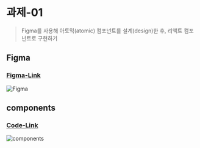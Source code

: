 # 과제-01

> Figma를 사용해 아토믹(atomic) 컴포넌트를 설계(design)한 후, 리액트 컴포넌트로 구현하기

## Figma

### [Figma-Link](https://www.figma.com/file/VtEftOUNlY2sgLO2DZa4tP/mission-01?type=design&node-id=0%3A1&mode=design&t=vuwixwLdgtUOobrn-1)

![Figma](https://github.com/minomad/minomad/assets/131448929/1899d8c4-d593-4025-8f2d-6df8e6b37525)

## components

### [Code-Link](https://github.com/minomad/react-mission/blob/main/mission-01/src/components/Button.jsx)

![components](https://github.com/minomad/minomad/assets/131448929/1c150923-6553-4a78-9cfe-adbb3a495279)
